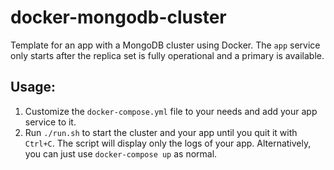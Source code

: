 # docker-mongodb-cluster

Template for an app with a MongoDB cluster using Docker. The `app` service only starts after the replica set is fully operational and a primary is available.

## Usage:

1. Customize the `docker-compose.yml` file to your needs and add your app service to it.
2. Run `./run.sh` to start the cluster and your app until you quit it with `Ctrl+C`. The script will display only the logs of your app. Alternatively, you can just use `docker-compose up` as normal.
